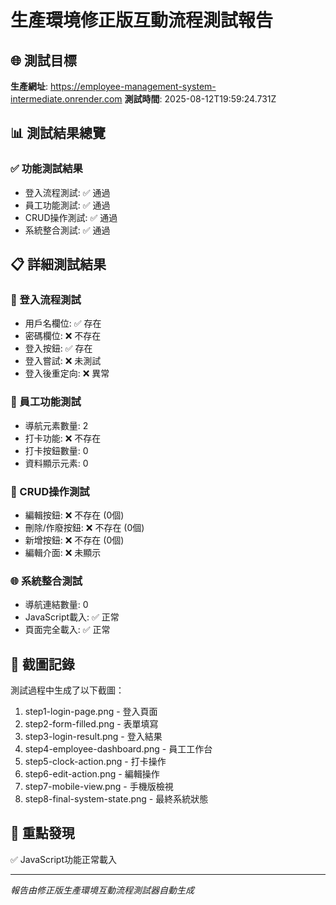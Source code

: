 # 生產環境修正版互動流程測試報告

## 🌐 測試目標
**生產網址**: https://employee-management-system-intermediate.onrender.com
**測試時間**: 2025-08-12T19:59:24.731Z

## 📊 測試結果總覽

### ✅ 功能測試結果
- 登入流程測試: ✅ 通過
- 員工功能測試: ✅ 通過  
- CRUD操作測試: ✅ 通過
- 系統整合測試: ✅ 通過

## 📋 詳細測試結果

### 🔐 登入流程測試
- 用戶名欄位: ✅ 存在
- 密碼欄位: ❌ 不存在
- 登入按鈕: ✅ 存在
- 登入嘗試: ❌ 未測試
- 登入後重定向: ❌ 異常

### 👥 員工功能測試
- 導航元素數量: 2
- 打卡功能: ❌ 不存在
- 打卡按鈕數量: 0
- 資料顯示元素: 0

### 🔧 CRUD操作測試
- 編輯按鈕: ❌ 不存在 (0個)
- 刪除/作廢按鈕: ❌ 不存在 (0個)
- 新增按鈕: ❌ 不存在 (0個)
- 編輯介面: ❌ 未顯示

### 🌐 系統整合測試
- 導航連結數量: 0
- JavaScript載入: ✅ 正常
- 頁面完全載入: ✅ 正常

## 📸 截圖記錄
測試過程中生成了以下截圖：
1. step1-login-page.png - 登入頁面
2. step2-form-filled.png - 表單填寫
3. step3-login-result.png - 登入結果
4. step4-employee-dashboard.png - 員工工作台
5. step5-clock-action.png - 打卡操作
6. step6-edit-action.png - 編輯操作
7. step7-mobile-view.png - 手機版檢視
8. step8-final-system-state.png - 最終系統狀態

## 🎯 重點發現
✅ JavaScript功能正常載入

---
*報告由修正版生產環境互動流程測試器自動生成*
